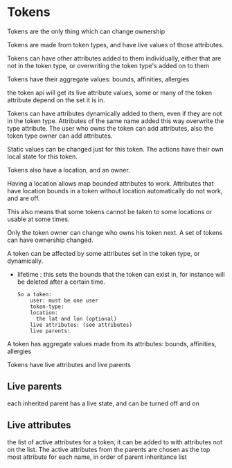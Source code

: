 # Tokens
Tokens are the only thing which can change ownership

Tokens are made from token types, and have live values of those attributes.

Tokens can have other attributes added to them individually, either that are not in the token type, or overwriting the token type's added on to them

Tokens have their aggregate values: bounds, affinities, allergies

the token api will get its live attribute values, some or many of the token attribute depend on the set it is in.

Tokens can have attributes dynamically added to them, even if they are not in the token type. Attributes of the same name added this way overwrite the type attribute.
The user who owns the token can add attributes, also the token type owner can add attributes.

Static values can be changed just for this token. The actions have their own local state for this token.

Tokens also have a location, and an owner.

Having a location allows map bounded attributes to work. Attributes that have location bounds in a token without location automatically do not work, and are off.

This also means that some tokens cannot be taken to some locations or usable at some times.

Only the token owner can change who owns his token next. A set of tokens can have ownership changed.

A token can be affected by some attributes set in the token type, or dynamically.
* lifetime : this sets the bounds that the token can exist in, for instance will be deleted after a certain time.

      So a token:
          user: must be one user
          token-type:
          location:
            the lat and lon (optional)
          live attributes: (see attributes)
          live parents:  

A token has aggregate values made from its attributes: bounds, affinities, allergies 

Tokens have live attributes and live parents

## Live parents

each inherited parent has a live state, and can be turned off and on

## Live attributes

the list of active attributes for a token, it can be added to with attributes not on the list.
The active attributes from the parents are chosen as the top most attribute for each name, in order of parent inheritance list 